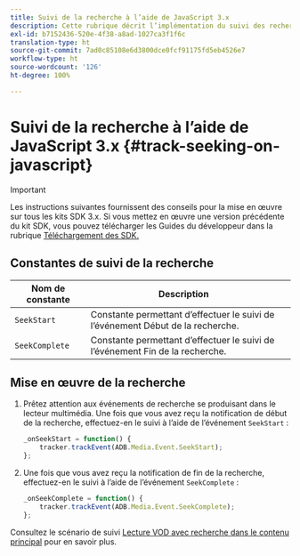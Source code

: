```yaml
---
title: Suivi de la recherche à l’aide de JavaScript 3.x
description: Cette rubrique décrit l’implémentation du suivi des recherches à l’aide du SDK Media dans les applications de navigateur (JS).
exl-id: b7152436-520e-4f38-a8ad-1027ca3f1f6c
translation-type: ht
source-git-commit: 7ad0c85108e6d3800dce0fcf91175fd5eb4526e7
workflow-type: ht
source-wordcount: '126'
ht-degree: 100%

---
```


# Suivi de la recherche à l’aide de JavaScript 3.x {#track-seeking-on-javascript}

>[!IMPORTANT]
>
>Les instructions suivantes fournissent des conseils pour la mise en œuvre sur tous les kits SDK 3.x. Si vous mettez en œuvre une version précédente du kit SDK, vous pouvez télécharger les Guides du développeur dans la rubrique [Téléchargement des SDK.](/help/sdk-implement/download-sdks.md)

## Constantes de suivi de la recherche

| Nom de constante | Description     |
|---|---|
| `SeekStart` | Constante permettant d’effectuer le suivi de l’événement Début de la recherche. |
| `SeekComplete` | Constante permettant d’effectuer le suivi de l’événement Fin de la recherche. |

## Mise en œuvre de la recherche

1. Prêtez attention aux événements de recherche se produisant dans le lecteur multimédia. Une fois que vous avez reçu la notification de début de la recherche, effectuez-en le suivi à l’aide de l’événement `SeekStart` :

   ```js
   _onSeekStart = function() {
       tracker.trackEvent(ADB.Media.Event.SeekStart);
   };
   ```

1. Une fois que vous avez reçu la notification de fin de la recherche, effectuez-en le suivi à l’aide de l’événement `SeekComplete` :

   ```js
   _onSeekComplete = function() {
       tracker.trackEvent(ADB.Media.Event.SeekComplete);
   };
   ```

Consultez le scénario de suivi [Lecture VOD avec recherche dans le contenu principal](/help/sdk-implement/tracking-scenarios/vod-seeking.md) pour en savoir plus.

